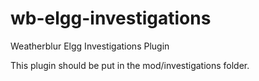 wb-elgg-investigations
======================

Weatherblur Elgg Investigations Plugin

This plugin should be put in the mod/investigations folder.
